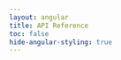 ```yaml
---
layout: angular
title: API Reference
toc: false
hide-angular-styling: true
---
```

<api-list src="/reference/api/api-list.json" lang="dart"></api-list>
